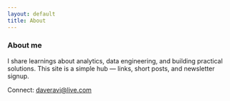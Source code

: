 ```yaml
---
layout: default
title: About
---
```


### About me

I share learnings about analytics, data engineering, and building practical solutions. This site is a simple hub — links, short posts, and newsletter signup.

Connect: daveravi@live.com
